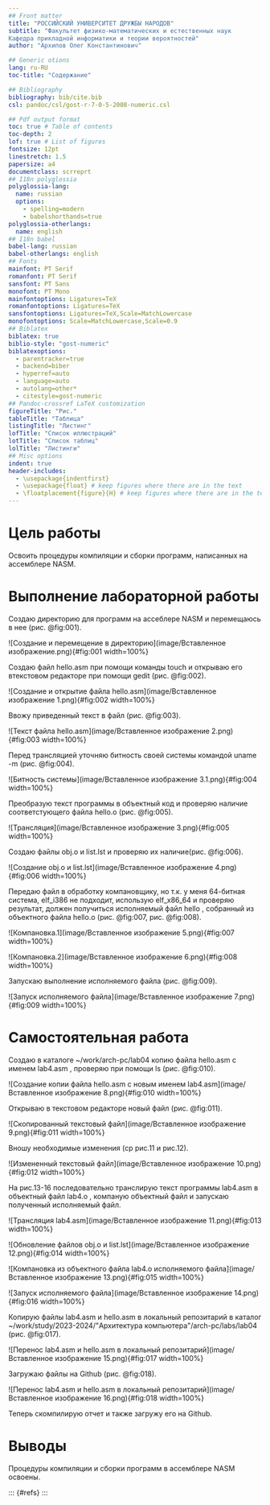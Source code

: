```yaml
---
## Front matter
title: "РОССИЙСКИЙ УНИВЕРСИТЕТ ДРУЖБЫ НАРОДОВ"
subtitle: "Факультет физико-математических и естественных наук
Кафедра прикладной информатики и теории вероятностей"
author: "Архипов Олег Константинович"

## Generic otions
lang: ru-RU
toc-title: "Содержание"

## Bibliography
bibliography: bib/cite.bib
csl: pandoc/csl/gost-r-7-0-5-2008-numeric.csl

## Pdf output format
toc: true # Table of contents
toc-depth: 2
lof: true # List of figures
fontsize: 12pt
linestretch: 1.5
papersize: a4
documentclass: scrreprt
## I18n polyglossia
polyglossia-lang:
  name: russian
  options:
	- spelling=modern
	- babelshorthands=true
polyglossia-otherlangs:
  name: english
## I18n babel
babel-lang: russian
babel-otherlangs: english
## Fonts
mainfont: PT Serif
romanfont: PT Serif
sansfont: PT Sans
monofont: PT Mono
mainfontoptions: Ligatures=TeX
romanfontoptions: Ligatures=TeX
sansfontoptions: Ligatures=TeX,Scale=MatchLowercase
monofontoptions: Scale=MatchLowercase,Scale=0.9
## Biblatex
biblatex: true
biblio-style: "gost-numeric"
biblatexoptions:
  - parentracker=true
  - backend=biber
  - hyperref=auto
  - language=auto
  - autolang=other*
  - citestyle=gost-numeric
## Pandoc-crossref LaTeX customization
figureTitle: "Рис."
tableTitle: "Таблица"
listingTitle: "Листинг"
lofTitle: "Список иллюстраций"
lotTitle: "Список таблиц"
lolTitle: "Листинги"
## Misc options
indent: true
header-includes:
  - \usepackage{indentfirst}
  - \usepackage{float} # keep figures where there are in the text
  - \floatplacement{figure}{H} # keep figures where there are in the text
---
```


# Цель работы

Освоить процедуры компиляции и сборки программ, написанных на ассемблере NASM.

# Выполнение лабораторной работы

Создаю директорию для программ на ассеблере NASM и перемещаюсь в нее (рис. @fig:001).

![Создание и перемещение в директорию](image/Вставленное изображение.png){#fig:001 width=100%}

Создаю файл hello.asm при помощи команды touch и открываю его втекстовом редакторе при помощи gedit (рис. @fig:002).

![Создание и открытие файла hello.asm](image/Вставленное изображение 1.png){#fig:002 width=100%}

Ввожу приведенный текст в файл (рис. @fig:003).

![Текст файла hello.asm](image/Вставленное изображение 2.png){#fig:003 width=100%}

Перед трансляцией уточняю битность своей системы командой uname -m (рис. @fig:004).

![Битность системы](image/Вставленное изображение 3.1.png){#fig:004 width=100%}

Преобразую текст программы в объектный код и проверяю наличие соответстующего файла hello.o (рис. @fig:005).

![Трансляция](image/Вставленное изображение 3.png){#fig:005 width=100%}

Создаю файлы obj.o и list.lst и проверяю их наличие(рис. @fig:006).

![Создание obj.o и list.lst](image/Вставленное изображение 4.png){#fig:006 width=100%}

Передаю файл в обработку компановщику, но т.к. у меня 64-битная система, elf_i386 не подходит, использую elf_х86_64 и проверяю результат, должен получиться исполняемый файл hello , собранный из объектного файла hello.o (рис. @fig:007, рис. @fig:008).

![Компановка.1](image/Вставленное изображение 5.png){#fig:007 width=100%}

![Компановка.2](image/Вставленное изображение 6.png){#fig:008 width=100%}

Запускаю выполнение исполняемого файла (рис. @fig:009).

![Запуск исполняемого файла](image/Вставленное изображение 7.png){#fig:009 width=100%}

# Самостоятельная работа

Создаю в каталоге ~/work/arch-pc/lab04 копию файла hello.asm с именем lab4.asm , проверяю при помощи ls (рис. @fig:010).

![Создание копии файла hello.asm с новым именем lab4.asm](image/Вставленное изображение 8.png){#fig:010 width=100%}

Открываю в текстовом редакторе новый файл (рис. @fig:011).

![Скопированный текстовый файл](image/Вставленное изображение 9.png){#fig:011 width=100%}

Вношу необходимые изменения (ср рис.11 и рис.12).

![Измененный текстовый файл](image/Вставленное изображение 10.png){#fig:012 width=100%}

На рис.13-16 последовательно транслирую текст программы lab4.asm в объектный файл lab4.o , компаную объектный файл и запускаю полученный исполняемый файл.

![Трансляция lab4.asm](image/Вставленное изображение 11.png){#fig:013 width=100%}

![Обновление файлов obj.o и list.lst](image/Вставленное изображение 12.png){#fig:014 width=100%}

![Компановка из объектного файла lab4.o исполняемого файла](image/Вставленное изображение 13.png){#fig:015 width=100%}

![Запуск исполняемого файла](image/Вставленное изображение 14.png){#fig:016 width=100%}

Копирую файлы lab4.asm и hello.asm в локальный репозитарий в каталог ~/work/study/2023-2024/"Архитектура компьютера"/arch-pc/labs/lab04 (рис. @fig:017).

![Перенос lab4.asm и hello.asm в локальный репозитарий](image/Вставленное изображение 15.png){#fig:017 width=100%}

Загружаю файлы на Github (рис. @fig:018).

![Перенос lab4.asm и hello.asm в локальный репозитарий](image/Вставленное изображение 16.png){#fig:018 width=100%}

Теперь скомпилирую отчет и также загружу его на Github.

# Выводы

Процедуры компиляции и сборки программ в ассемблере NASM освоены.

::: {#refs}
:::
